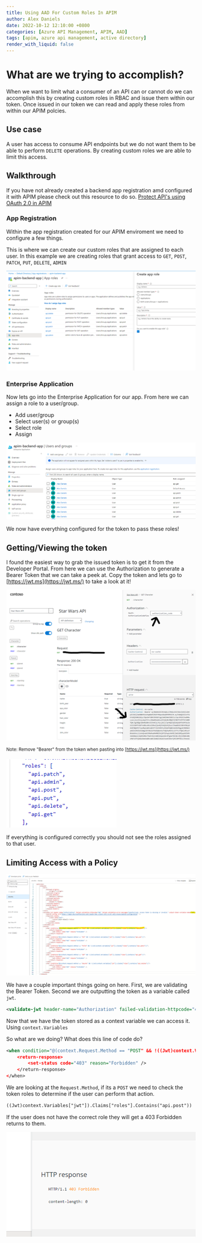 ```yaml
---
title: Using AAD For Custom Roles In APIM
author: Alex Daniels
date: 2022-10-12 12:10:00 +0800
categories: [Azure API Management, APIM, AAD]
tags: [apim, azure api management, active directory]
render_with_liquid: false
---
```


# What are we trying to accomplish? 
When we want to limit what a consumer of an API can or cannot do we can accomplish this by creating custom roles in RBAC and issue them within our token. Once issued in our token we can read and apply these roles from within our APIM polcies. 

## Use case
A user has access to consume API endpoints but we do not want them to be able to perform `DELETE` operations. By creating custom roles we are able to limit this access. 

## Walkthrough
If you have not already created a backend app registration amd configured it with APIM please check out this resource to do so.
[Protect API's using OAuth 2.0 in APIM](https://techcommunity.microsoft.com/t5/azure-paas-blog/protect-api-s-using-oauth-2-0-in-apim/ba-p/2309538 )

### App Registration
Within the app registration created for our APIM enviroment we need to configure a few things. 

This is where we can create our custom roles that are assigned to each user. In this example we are creating roles that grant access to `GET`, `POST`, `PATCH`, `PUT`, `DELETE`, `ADMIN` 

![alt text](/img/AppReg1.png)

### Enterprise Application
Now lets go into the Enterprise Application for our app. From here we can assign a role to a user/group. 
- Add user/group
- Select user(s) or group(s)
- Select role
- Assign

![alt text](/img/EnterpriseAppReg1.png)

We now have everything configured for the token to pass these roles!

## Getting/Viewing the token 
I found the easiest way to grab the issued token is to get it from the Developer Portal. From here we can use the Authorization to generate a Bearer Token that we can take a peek at. Copy the token and lets go to [https://jwt.ms](https://jwt.ms/) to take a look at it! 

![alt text](/img/DevPortal1.png)

<sup>Note: Remove "Bearer" from the token when pasting into [https://jwt.ms](https://jwt.ms/)</sup>

![alt text](/img/Jwt1.png)

If everything is configured correctly you should not see the roles assigned to that user.

## Limiting Access with a Policy

![alt text](/img/PolicyRoles.png)

We have a couple important things going on here. First, we are validating the Bearer Token. Second we are outputting the token as a variable called `jwt`.

```xml
<validate-jwt header-name="Authorization" failed-validation-httpcode="401" failed-validation-error-message="Unauthorized. Access token is missing or invalid." output-token-variable-name="jwt">
```

Now that we have the token stored as a context variable we can access it. Using `context.Variables` 


So what are we doing? What does this line of code do? 
```xml
<when condition="@(context.Request.Method == "POST" && !((Jwt)context.Variables["jwt"]).Claims["roles"].Contains("api.post"))">
    <return-response>
        <set-status code="403" reason="Forbidden" />
    </return-response>
</when>
```


We are looking at the `Request.Method`, if its a `POST` we need to check the token roles to determine if the user can perform that action. 
```xml
((Jwt)context.Variables["jwt"]).Claims["roles"].Contains("api.post"))
```

If the user does not have the correct role they will get a 403 Forbidden returns to them. 


![alt text](/img/DevPortal403.png)